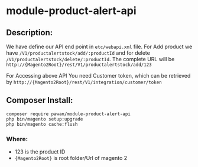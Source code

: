 # module-product-alert-api

## Description: 
We have define our API end point in `etc/webapi.xml` file. For Add product we have `/V1/productalertstock/add/:productId` and for delete `/V1/productalertstock/delete/:productId`. The complete URL will be `http://{Magento2Root}/rest/V1/productalertstock/add/123`

For Accessing above API You need Customer token, which can be retrieved by `http://{Magento2Root}/rest/V1/integration/customer/token`

## Composer Install:

```
composer require pawan/module-product-alert-api
php bin/magento setup:upgrade
php bin/magento cache:flush
```

### Where:

* 123 is the product ID
* `{Magento2Root}` is root folder/Url of magento 2
